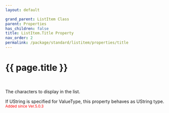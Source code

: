 ```yaml
---
layout: default

grand_parent: ListItem Class
parent: Properties
has_children: false
title: ListItem.Title Property
nav_order: 2
permalink: /package/standard/listitem/properties/title
---
```

# {{ page.title }}

<br>

The characters to display in the list.

 

If UString is specified for ValueType, this property behaves as UString type.
<br><small><span style="color:red">Added since Ver.5.0.3</span></small>